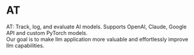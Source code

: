 # AT
AT: Track, log, and evaluate AI models. Supports OpenAI, Claude, Google API and custom PyTorch models.<br/>
Our goal is to make llm application more valuable and effortlessly improve llm capabilities.